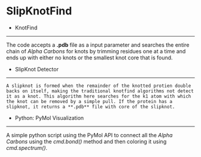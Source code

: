 SlipKnotFind
============

- KnotFind
------------
The code accepts a **.pdb** file as a input parameter and searches the entire chain of *Alpha Carbons* for knots by trimming residues one at a time and ends up with either no knots or the smallest knot core that is found.

-  SlipKnot Detector
--------------------
	A slipknot is formed when the remainder of the knotted protien double backs on itself, making the traditional knotfind algorithms not detect it as a knot. This algorithm here searches for the k1 atom with which the knot can be removed by a simple pull. If the protein has a slipknot, it returns a **.pdb** file with core of the slipknot.

-  Python: PyMol Visualization 
------------------------------
A simple python script using the PyMol API to connect all the *Alpha Carbons* using the *cmd.bond()* method and then coloring it using *cmd.spectrum()*.